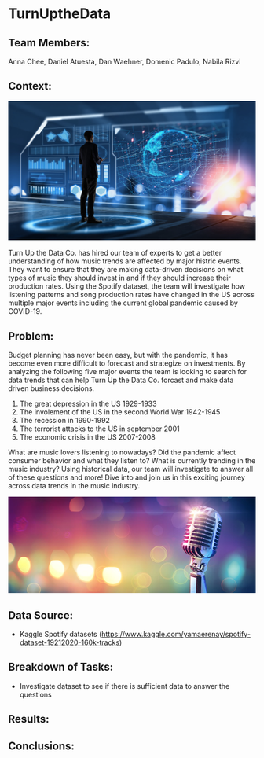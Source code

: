 # TurnUptheData

## Team Members:

Anna Chee, Daniel Atuesta, Dan Waehner, Domenic Padulo, Nabila Rizvi

## Context:

![Music](Images/data.jpeg)

Turn Up the Data Co. has hired our team of experts to get a better understanding of how music trends are affected by major histric events. They want to ensure that they are making data-driven decisions on what types of music they should invest in and if they should increase their production rates. Using the Spotify dataset, the team will investigate how listening patterns and song production rates have changed in the US across multiple major events including the current global pandemic caused by COVID-19.

## Problem:

Budget planning has never been easy, but with the pandemic, it has become even more difficult to forecast and strategize on investments. By analyzing the following five major events the team is looking to search for data trends that can help Turn Up the Data Co. forcast and make data driven business decisions.

1. The great depression in the US 1929-1933
2. The involement of the US in the second World War 1942-1945
3. The recession in 1990-1992
4. The terrorist attacks to the US in september 2001
5. The economic crisis in the US 2007-2008

What are music lovers listening to nowadays? Did the pandemic affect consumer behavior and what they listen to? What is currently trending in the music industry? Using historical data, our team will investigate to answer all of these questions and more! Dive into and join us in this exciting journey across data trends in the music industry.

![Music](Images/music.jpg)

## Data Source:

- Kaggle Spotify datasets (https://www.kaggle.com/yamaerenay/spotify-dataset-19212020-160k-tracks)

## Breakdown of Tasks:

- Investigate dataset to see if there is sufficient data to answer the questions

## Results:

## Conclusions:
